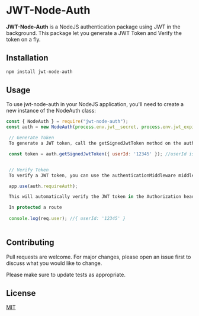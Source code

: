 # JWT-Node-Auth

**JWT-Node-Auth** is a NodeJS authentication package using JWT in the background. This package let you generate a JWT Token and Verify the token on a fly.

## Installation

```bash
npm install jwt-node-auth
```

## Usage

To use jwt-node-auth in your NodeJS application, you'll need to create a new instance of the NodeAuth class:

```js
const { NodeAuth } = require("jwt-node-auth");
const auth = new NodeAuth(process.env.jwt__secret, process.env.jwt_expiry);

 // Generate Token 
 To generate a JWT token, call the getSignedJwtToken method on the auth object:

 const token = auth.getSignedJwtToken({ userId: '12345' }); //userId is data to be signed with token in generation.It can be anything and more key value pairs can be added.


 // Verify Token 
 To verify a JWT token, you can use the authenticationMiddleware middleware provided by the package. To use this middleware, first add the following line to your code:

 app.use(auth.requireAuth);

 This will automatically verify the JWT token in the Authorization header of incoming requests. If the token is valid, the middleware will set the req.user property to the decoded token payload.

 In protected a route
 
 console.log(req.user); //{ userId: '12345' }
 
``` 

 ## Contributing 

 Pull requests are welcome. For major changes, please open an issue first to discuss what you would like to change.  

 Please make sure to update tests as appropriate.  

 ## License  

 [MIT](https://choosealicense.com/licenses/mit/)
